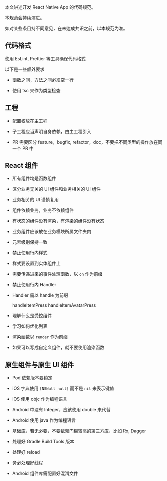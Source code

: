 本文讲述开发 React Native App 的代码规范。

本规范会持续演进。

如对某些条目持不同意见，在未达成共识之前，以本规范为准。

## 代码格式

使用 EsLint, Prettier 等工具确保代码格式

以下是一些额外要求

- 函数之间，方法之间必须空一行

- 使用 tsc 来作为类型检查

## 工程

- 配置权放在主工程

- 子工程应当声明自身依赖，由主工程引入

- PR 需要区分 feature，bugfix, refactor，doc，不要把不同类型的操作放在同一个 PR 中

## React 组件

- 所有组件均是函数组件

- 区分业务无关的 UI 组件和业务相关的 UI 组件

- 业务相关的 UI 谨慎复用

- 组件依赖业务，业务不依赖组件

- 有状态的组件没有渲染，有渲染的组件没有状态

- 业务组件应该放在业务模块所属文件夹内

- 元素级别保持一致

- 禁止使用行内样式

- 样式要设置到实体组件上

- 需要传递进来的事件处理函数，以 `on` 作为前缀

- 禁止使用行内 Handler

- Handler 需以 handle 为前缀

  handleItemPress
  handleItemAvatarPress

- 理解什么是受控组件

- 学习如何优化列表

- 渲染函数以 `render` 作为前缀

- 如果可以写成自定义组件，就不要使用渲染函数

## 原生组件与原生 UI 组件

- Pod 依赖版本要锁定

- iOS 字典使用 `[NSNull null]` 而不是 `nil` 来表示键值

- iOS 使用 objc 作为编程语言

- Android 中没有 Integer，应该使用 double 来代替

- Android 使用 java 作为编程语言

- 基础库，若无必要，不要依赖门槛较高的第三方库，比如 Rx, Dagger

- 处理好 Gradle Build Tools 版本

- 处理好 reload

- 务必处理好线程

- Android 组件库需配置好混淆文件
